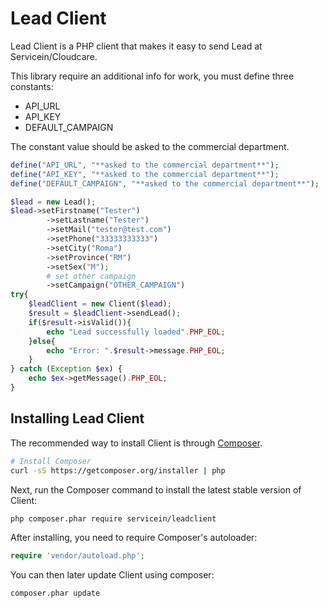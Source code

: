 Lead Client
=======================

Lead Client is a PHP client that makes it easy to send Lead at Servicein/Cloudcare.

This library require an additional info for work, you must define three constants:
 - API_URL
 - API_KEY
 - DEFAULT_CAMPAIGN
 
 The constant value should be asked to the commercial department.

```php
define("API_URL", "**asked to the commercial department**");
define("API_KEY", "**asked to the commercial department**");
define("DEFAULT_CAMPAIGN", "**asked to the commercial department**");

$lead = new Lead();
$lead->setFirstname("Tester")
        ->setLastname("Tester")
        ->setMail("tester@test.com")
        ->setPhone("33333333333")
        ->setCity("Roma")
        ->setProvince("RM")
        ->setSex("M");
        # set other campaign 
        ->setCampaign("OTHER_CAMPAIGN") 
try{
    $leadClient = new Client($lead);
    $result = $leadClient->sendLead();
    if($result->isValid()){
        echo "Lead successfully loaded".PHP_EOL;
    }else{
        echo "Error: ".$result->message.PHP_EOL;
    }
} catch (Exception $ex) {
    echo $ex->getMessage().PHP_EOL;
}
```

## Installing Lead Client

The recommended way to install Client is through
[Composer](http://getcomposer.org).

```bash
# Install Composer
curl -sS https://getcomposer.org/installer | php
```

Next, run the Composer command to install the latest stable version of Client:

```bash
php composer.phar require servicein/leadclient
```

After installing, you need to require Composer's autoloader:

```php
require 'vendor/autoload.php';
```

You can then later update Client using composer:

 ```bash
composer.phar update
 ```
